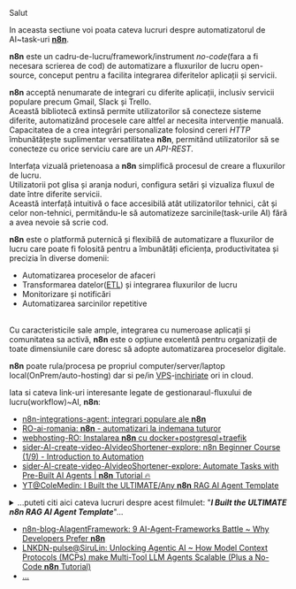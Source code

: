 Salut

In aceasta sectiune voi poata cateva lucruri despre automatizatorul de AI~task-uri [**n8n**](https://n8n.io/?ps_partner_key=ZWFiZDIyYjkwZTFl&ps_xid=gqAcG3dsMnmZnm&gsxid=gqAcG3dsMnmZnm&gspk=ZWFiZDIyYjkwZTFl&gad_source=1).

**n8n** este un cadru-de-lucru/framework/instrument *no-code*(fara a fi necesara scrierea de cod) de automatizare a fluxurilor de lucru open-source, conceput pentru a facilita integrarea diferitelor aplicații și servicii.

**n8n** acceptă nenumarate de integrari cu diferite aplicații, inclusiv servicii populare precum Gmail, Slack și Trello. 
<br/>Această bibliotecă extinsă permite utilizatorilor să conecteze sisteme diferite, automatizând procesele care altfel ar necesita intervenție manuală. 
<br/>Capacitatea de a crea integrări personalizate folosind cereri *HTTP* îmbunătățește suplimentar versatilitatea **n8n**, permitând utilizatorilor să se conecteze cu orice serviciu care are un *API-REST*.

Interfața vizuală prietenoasa a **n8n** simplifică procesul de creare a fluxurilor de lucru. 
<br/>Utilizatorii pot glisa și aranja noduri, configura setări și vizualiza fluxul de date între diferite servicii. 
<br/>Această interfață intuitivă o face accesibilă atât utilizatorilor tehnici, cât și celor non-tehnici, permitându-le să automatizeze sarcinile(task-urile AI) fără a avea nevoie să scrie cod.


**n8n** este o platformă puternică și flexibilă de automatizare a fluxurilor de lucru care poate fi folosită pentru a îmbunătăți eficiența, productivitatea și precizia în diverse domenii:

 - Automatizarea proceselor de afaceri
 - Transformarea datelor([ETL](https://ai-romania.ro/n8n-automatizari-la-indemana-tuturor/)) și integrarea fluxurilor de lucru
 - Monitorizare și notificări
 - Automatizarea sarcinilor repetitive
   
<br/>Cu caracteristicile sale ample, integrarea cu numeroase aplicații și comunitatea sa activă, **n8n** este o opțiune excelentă pentru organizații de toate dimensiunile care doresc să adopte automatizarea proceselor digitale.

**n8n** poate rula/procesa pe propriul computer/server/laptop local(OnPrem/auto-hosting) dar si pe/in [VPS](https://www.youstable.com/ro/g%C4%83zduire-VPS-N8N)-[inchiriate](https://www.hostinger.com/ro/vps/n8n-hosting) ori in cloud.

Iata si cateva link-uri interesante legate de gestionaraul-fluxului de lucru(workflow)~AI, **n8n**:

 - [n8n-integrations-agent: integrari populare ale **n8n**](https://n8n.io/integrations/agent/)
 - [RO-ai-romania: **n8n** - automatizari la indemana tuturor](https://ai-romania.ro/n8n-automatizari-la-indemana-tuturor/)
 - [webhosting-RO: Instalarea **n8n** cu docker+postgresql+traefik](https://webhosting.de/ro/instalarea-n8n-cu-docker-postgresql-si-traefik/)
 - [sider-AI-create-video-AIvideoShortener-explore: n8n Beginner Course (1/9) - Introduction to Automation](https://sider.ai/ro/create/video/ai-video-shortener/explore/e8940b03-2f25-49dc-807f-ee60e05c828f)
 - [sider-AI-create-video-AIvideoShortener-explore: Automate Tasks with Pre-Built AI Agents | **n8n** Tutorial 🔥](https://sider.ai/ro/create/video/ai-video-shortener/explore/3ac982a1-a2f3-45fc-9e97-5b40b023b2fa)
 - [YT@ColeMedin: I Built the ULTIMATE/Any **n8n** RAG AI Agent Template](https://www.youtube.com/watch?v=mQt1hOjBH9o&ab_channel=ColeMedin)
<details>
 <summary>...puteti citi aici cateva lucruri despre acest filmulet: "<b><i>I Built the ULTIMATE <b>n8n</b> RAG AI Agent Template</i></b>"... </summary>
<br/>
<hr/>
<pre>

***RAG*** (Retrieval Augmented Generation - Generare Augmentată/Intarita de Recuperare) este cel mai popular instrument care oferă 
agenților de inteligență artificială(AI) acces la baza de cunoștințe, astfel încât poate fi un expert în domeniu pentru 
documentele dumneavoastră. 
De asemenea, este foarte ușor de implementat în instrumente fără cod, cum ar fi <b>n8n</b>, deoarece este atât de larg 
adoptat și suportat. 
Cu toate acestea, vine cu o parte considerabilă a deficiențelor sale, deoarece ***RAG***:
 - Nu pot analiza bine tabelele - nu am capacitatea de a calcula medii, sume sau tendințe
 - Ratează „imaginea de ansamblu” deoarece documentele sunt împărțite în bucăți mai mici
 - Dificultăți în conectarea informațiilor între documente și secțiuni
 - Nu se poate comuta dinamic între căutarea documentelor și analiza datelor

<i>Cum rezolvi toate aceste limitări?</i> 

Răspunsul este cu ***Agentic-RAG*** și îți arăt exact cum să implementezi acest lucru cu <b>n8n</b> în acest videoclip, 
cu un șablon pe care îl poți descărca și utiliza chiar acum ([linkul](https://github.com/coleam00/ottomator-agents/tree/main/n8n-agentic-rag-agent) de mai jos). 

***Agentic-RAG*** oferă agenților AI posibilitatea ...:
 - ... de a raționa mai mult despre modul în care explorează baza de cunoștințe,
 - ... de a-și îmbunătăți singuri căutările ***RAG*** și
 - ... de a alege între diferite instrumente pe baza întrebării utilizatorului.
   
Când este întrebat despre tendințele dintr-o foaie de calcul, folosește SQL pentru a calcula răspunsuri precise. 
Când este nevoie de context dintr-un document întreg, caută textul complet în loc de o căutare ***RAG***. 
***Agentic-RAG*** comută inteligent între aceste abordări. 

Acest lucru(***Agentic-RAG***) îți oferă:

 - Calcule precise pentru date numerice
 - Contextul complet al documentului atunci când este necesar
 - Informații conectate asupra tuturor informațiilor dvs.
 - Comutare dinamică între căutare și analiză

*Nota:* 

 - mai puteti citi si ... [dailyDoseOfDS-blog: MCP-powered Agentic RAG](https://blog.dailydoseofds.com/p/mcp-powered-agentic-rag)!
Un ***RAG-Agentic/Agentic-RAG***(pythonic) bazat pe **MCP**(client=*Cursor*, server=*FastMCP*) care caută într-o bază de date vectorială(*Qdrant*)
și apelează la căutarea pe web(*Bright-Data* pentru a extrage informații web la scară largă), dacă este necesar.
Protocolul de context al modelului (MCP) este un standard deschis introdus de Anthropic la sfârșitul anului 2024 pentru a standardiza modul în care 
aplicațiile oferă context modelelor lingvistice mari (LLM).
MCP permite modelelor de inteligență artificială (LLM-uri precum OpenAI, Claude etc.) să interacționeze perfect cu diverse surse de date și 
instrumente (cum ar fi Figma, Gmail, Slack ...vDB-urilor gen *Qdrant*, crawler-urilor-web ex *Braight-Data*...etc.), simplificând integrările
(interogarile...) și sporind capacitățile agenților de inteligență artificială(AI).

 - [analyticSvidhya-blog-2025-01-AgenticRAGSystemArchitectures: Top 7 Agentic-RAG System to Build AI-Agents](https://www.analyticsvidhya.com/blog/2025/01/agentic-rag-system-architectures/)
</pre>
<hr/>
</details>

 - [n8n-blog-AIagentFramework: 9 AI-Agent-Frameworks Battle ~ Why Developers Prefer **n8n**](https://blog.n8n.io/ai-agent-frameworks/)
 - [LNKDN-pulse@SiruLin: Unlocking Agentic AI ~ How Model Context Protocols (MCPs) make Multi-Tool LLM Agents Scalable (Plus a No-Code **n8n** Tutorial)](https://www.linkedin.com/pulse/unlocking-agentic-ai-how-model-context-protocols-mcps-siru-lin-nvkgc/)
 - [...](https://www.google.com/search?q=n8n&sca_esv=57b167c83bb1e9fa&rlz=1C1CHBF_enRO1132RO1132&sxsrf=AE3TifO2r1Lqg1kNj62xrL-cqOuQw-Kmjw:1749819884261&tbas=0&source=lnt&sa=X&ved=2ahUKEwj-gP2Eu-6NAxXpSvEDHci7JKA4PBCnBXoECAQQBg&biw=1920&bih=911&dpr=1)
